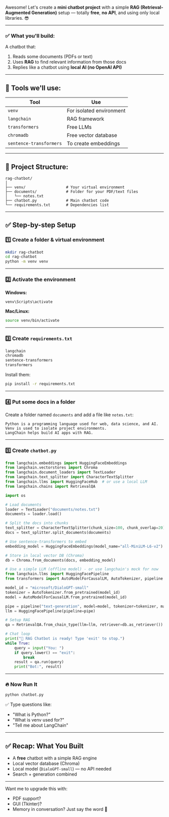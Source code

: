 Awesome! Let's create a **mini chatbot project** with a simple **RAG (Retrieval-Augmented Generation)** setup — totally **free**, **no API**, and using only local libraries. 😎

---

### ✅ What you'll build:
A chatbot that:
1. Reads some documents (PDFs or text)
2. Uses **RAG** to find relevant information from those docs
3. Replies like a chatbot using **local AI (no OpenAI API)**

---

## 🔧 Tools we'll use:
| Tool | Use |
|------|-----|
| `venv` | For isolated environment |
| `langchain` | RAG framework |
| `transformers` | Free LLMs |
| `chromadb` | Free vector database |
| `sentence-transformers` | To create embeddings |

---

## 📁 Project Structure:

```
rag-chatbot/
│
├── venv/                  # Your virtual environment
├── documents/             # Folder for your PDF/text files
│   └── notes.txt
├── chatbot.py             # Main chatbot code
└── requirements.txt       # Dependencies list
```

---

## ✅ Step-by-step Setup

### 1️⃣ Create a folder & virtual environment

```bash
mkdir rag-chatbot
cd rag-chatbot
python -m venv venv
```

---

### 2️⃣ Activate the environment

**Windows:**
```bash
venv\Scripts\activate
```

**Mac/Linux:**
```bash
source venv/bin/activate
```

---

### 3️⃣ Create `requirements.txt`

```txt
langchain
chromadb
sentence-transformers
transformers
```

Install them:

```bash
pip install -r requirements.txt
```

---

### 4️⃣ Put some docs in a folder

Create a folder named `documents` and add a file like `notes.txt`:
```
Python is a programming language used for web, data science, and AI.
Venv is used to isolate project environments.
LangChain helps build AI apps with RAG.
```

---

### 5️⃣ Create `chatbot.py`

```python
from langchain.embeddings import HuggingFaceEmbeddings
from langchain.vectorstores import Chroma
from langchain.document_loaders import TextLoader
from langchain.text_splitter import CharacterTextSplitter
from langchain.llms import HuggingFaceHub  # or use a local LLM
from langchain.chains import RetrievalQA

import os

# Load documents
loader = TextLoader("documents/notes.txt")
documents = loader.load()

# Split the docs into chunks
text_splitter = CharacterTextSplitter(chunk_size=100, chunk_overlap=20)
docs = text_splitter.split_documents(documents)

# Use sentence-transformers to embed
embedding_model = HuggingFaceEmbeddings(model_name="all-MiniLM-L6-v2")

# Store in local vector DB (Chroma)
db = Chroma.from_documents(docs, embedding_model)

# Use a simple LLM (offline model) - or use langchain's mock for now
from langchain.llms import HuggingFacePipeline
from transformers import AutoModelForCausalLM, AutoTokenizer, pipeline

model_id = "microsoft/DialoGPT-small"
tokenizer = AutoTokenizer.from_pretrained(model_id)
model = AutoModelForCausalLM.from_pretrained(model_id)

pipe = pipeline("text-generation", model=model, tokenizer=tokenizer, max_length=100)
llm = HuggingFacePipeline(pipeline=pipe)

# Setup RAG
qa = RetrievalQA.from_chain_type(llm=llm, retriever=db.as_retriever())

# Chat loop
print("🤖 RAG Chatbot is ready! Type 'exit' to stop.")
while True:
    query = input("You: ")
    if query.lower() == "exit":
        break
    result = qa.run(query)
    print("Bot:", result)
```

---

### 🔥 Now Run It

```bash
python chatbot.py
```

✅ Type questions like:
- "What is Python?"
- "What is venv used for?"
- "Tell me about LangChain"

---

## ✅ Recap: What You Built

- A **free** chatbot with a simple RAG engine
- Local vector database (Chroma)
- Local model (`DialoGPT-small`) — no API needed
- Search + generation combined

---

Want me to upgrade this with:
- PDF support?
- GUI (Tkinter)?
- Memory in conversation?
Just say the word 🚀
